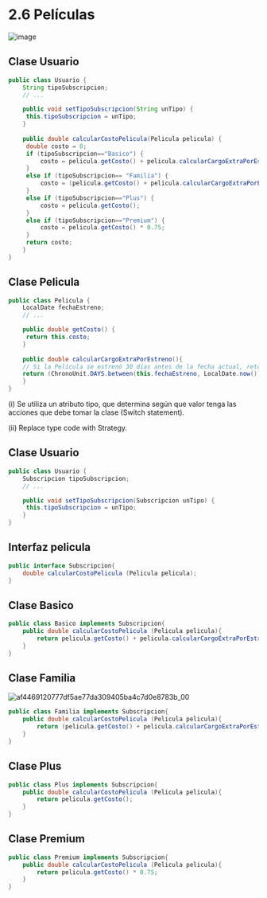 # 2.6 Películas
![image](https://github.com/Ruyy7/OO2/assets/87097965/227d4bdc-48c5-4a22-8aef-c74521df55d8)

## Clase Usuario
```java
public class Usuario {
    String tipoSubscripcion;
    // ...

    public void setTipoSubscripcion(String unTipo) {
   	 this.tipoSubscripcion = unTipo;
    }
    
    public double calcularCostoPelicula(Pelicula pelicula) {
   	 double costo = 0;
   	 if (tipoSubscripcion=="Basico") {
   		 costo = pelicula.getCosto() + pelicula.calcularCargoExtraPorEstreno();
   	 }
   	 else if (tipoSubscripcion== "Familia") {
   		 costo = (pelicula.getCosto() + pelicula.calcularCargoExtraPorEstreno()) * 0.90;
   	 }
   	 else if (tipoSubscripcion=="Plus") {
   		 costo = pelicula.getCosto();
   	 }
   	 else if (tipoSubscripcion=="Premium") {
   		 costo = pelicula.getCosto() * 0.75;
   	 }
   	 return costo;
    }
}
```
## Clase Pelicula
```java
public class Pelicula {
    LocalDate fechaEstreno;
    // ...

    public double getCosto() {
   	 return this.costo;
    }
    
    public double calcularCargoExtraPorEstreno(){
	// Si la Película se estrenó 30 días antes de la fecha actual, retorna un cargo de 0$, caso contrario, retorna un cargo extra de 300$
   	return (ChronoUnit.DAYS.between(this.fechaEstreno, LocalDate.now()) ) > 30 ? 0 : 300;
    }
}
```
(i) Se utiliza un atributo tipo, que determina según que valor tenga las acciones que debe tomar la clase (Switch statement).

(ii) Replace type code with Strategy.

## Clase Usuario

```java
public class Usuario {
    Subscripcion tipoSubscripcion;
    // ...

    public void setTipoSubscripcion(Subscripcion unTipo) {
   	 this.tipoSubscripcion = unTipo;
    }
}
```

## Interfaz pelicula
```java
public interface Subscripcion{
	double calcularCostoPelicula (Pelicula pelicula);
}
```

## Clase Basico
```java
public class Basico implements Subscripcion{
	public double calcularCostoPelicula (Pelicula pelicula){
		return pelicula.getCosto() + pelicula.calcularCargoExtraPorEstreno();
	}
}
```

## Clase Familia
![af4469120777df5ae77da309405ba4c7d0e8783b_00](https://github.com/Ruyy7/OO2/assets/87097965/0fcf82cc-7d10-4adc-a3ca-f7be5ac1671e)

```java
public class Familia implements Subscripcion{
	public double calcularCostoPelicula (Pelicula pelicula){
		return (pelicula.getCosto() + pelicula.calcularCargoExtraPorEstreno()) * 0.90;
	}
}
```

## Clase Plus
```java
public class Plus implements Subscripcion{
	public double calcularCostoPelicula (Pelicula pelicula){
		return pelicula.getCosto();
	}
}
```

## Clase Premium
```java
public class Premium implements Subscripcion{
	public double calcularCostoPelicula (Pelicula pelicula){
		return pelicula.getCosto() * 0.75;
	}
}
```
